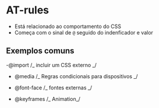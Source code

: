 # AT-rules

- Está relacionado ao comportamento do CSS
- Começa com o sinal de `@` seguido do indenficador e valor

## Exemplos comuns

-@import /_ incluir um CSS externo _/

- @media /_ Regras condicionais para dispositivos _/

- @font-face /_ fontes externas _/

- @keyframes /_ Animation_/
